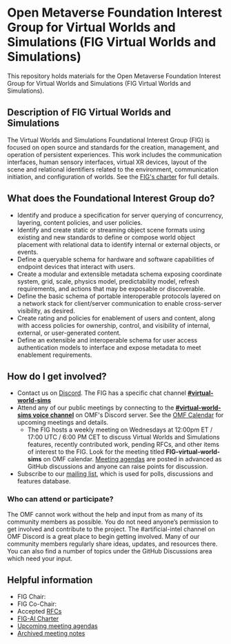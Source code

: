 # Open Metaverse Foundation Interest Group for Virtual Worlds and Simulations (FIG Virtual Worlds and Simulations)

This repository holds materials for the Open Metaverse Foundation Interest Group for Virtual Worlds and Simulations (FIG Virtual Worlds and Simulations).

## Description of FIG Virtual Worlds and Simulations

The Virtual Worlds and Simulations Foundational Interest Group (FIG) is focused on open source and standards for the creation, management, and operation of persistent experiences. This work includes the communication interfaces, human sensory interfaces, virtual XR devices, layout of the scene and relational identifiers related to the environment, communication initiation, and configuration of worlds.
See the [FIG's charter](governance/FIG-Charter.md) for full details.

## What does the Foundational Interest Group do?

* Identify and produce a specification for server querying of concurrency, layering, content policies, and user policies.
* Identify and create static or streaming object scene formats using existing and new standards to define or compose world object placement with relational data to identify internal or external objects, or events.
* Define a queryable schema for hardware and software capabilities of endpoint devices that interact with users.
* Create a modular and extensible metadata schema exposing coordinate system, grid, scale, physics model, predictability model, refresh requirements, and actions that may be exposable or discoverable.
* Define the basic schema of portable interoperable protocols layered on a network stack for client/server communication to enable cross-server visibility, as desired.
* Create rating and policies for enablement of users and content, along with access policies for ownership, control, and visibility of internal, external, or user-generated content.
* Define an extensible and interoperable schema for user access authentication models to interface and expose metadata to meet enablement requirements.

## How do I get involved?

* Contact us on [Discord](https://discord.com/openmetaverse). The FIG has a specific chat channel **[#virtual-world-sims](https://discordapp.com/channels/948320633522114570/1053769520680026272)**
* Attend any of our public meetings by connecting to the **[#virtual-world-sims voice channel](https://discordapp.com/channels/948320633522114570/1067214605312606309)** on OMF's Discord server. See the [OMF Calendar](https://lists.openmv.org/g/calendar/calendar) for upcoming meetings and details.
    * The FIG hosts a weekly meeting on Wednesdays at 12:00pm ET / 17:00 UTC / 6:00 PM CET to discuss Virtual Worlds and Simulations features, recently contributed work, pending RFCs, and other items of interest to the FIG. Look for the meeting titled **FIG-virtual-world-sims** on OMF calendar. [Meeting agendas](https://github.com/Open-MV/fig-virtualworldsim/discussions/categories/meetings?discussions_q=is%3Aunlocked+category%3AMeetings) are posted in advanced as GitHub discussions and anyone can raise points for discussion.
* Subscribe to our [mailing list](https://lists.openmv.org/g/fig-virtualworldsim), which is used for polls, discussions and features database.

### Who can attend or participate?

The OMF cannot work without the help and input from as many of its community members as possible. You do not need anyone’s permission to get involved and contribute to the project. The #artificial-intel channel on OMF Discord is a great place to begin getting involved. Many of our community members regularly share ideas, updates, and resources there. You can also find a number of topics under the GitHub Discussions area which need your input.

## Helpful information

* FIG Chair: 
* FIG Co-Chair: 
* Accepted [RFCs](./rfcs/README.md)
* [FIG-AI Charter](governance/FIG-Charter.md)
* [Upcoming meeting agendas](https://github.com/Open-MV/fig-virtualworldsim/discussions/categories/meetings?discussions_q=is%3Aunlocked+category%3AMeetings)
* [Archived meeting notes](meetings/readme.md)


